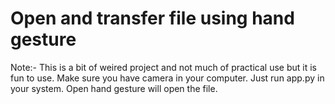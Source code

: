 # Open and transfer file using hand gesture
Note:- This is a bit of weired project and not much of practical use but it is fun to use.
Make sure you have camera in your computer.
Just run app.py in your system.
Open hand gesture will open the file.
